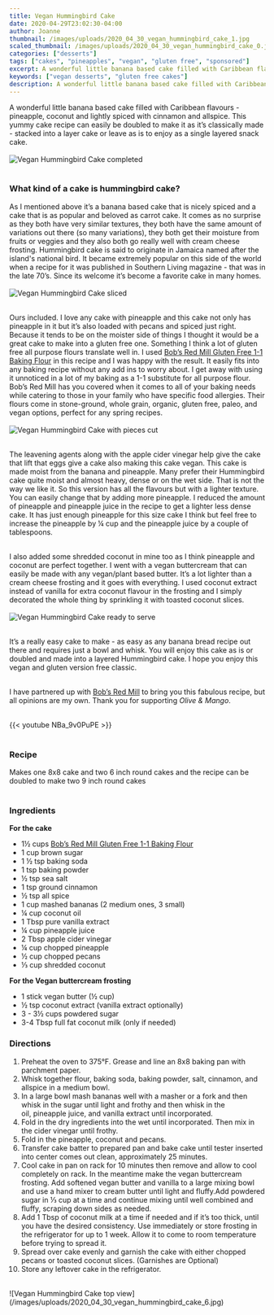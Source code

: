 ```yaml
---
title: Vegan Hummingbird Cake
date: 2020-04-29T23:02:30-04:00
author: Joanne
thumbnail: /images/uploads/2020_04_30_vegan_hummingbird_cake_1.jpg
scaled_thumbnail: /images/uploads/2020_04_30_vegan_hummingbird_cake_0.jpg
categories: ["desserts"]
tags: ["cakes", "pineapples", "vegan", "gluten free", "sponsored"]
excerpt: A wonderful little banana based cake filled with Caribbean flavours
keywords: ["vegan desserts", "gluten free cakes"]
description: A wonderful little banana based cake filled with Caribbean flavours - pineapple, coconut and lightly spiced with cinnamon and allspice
---
```


A wonderful little banana based cake filled with Caribbean flavours - pineapple, coconut and lightly spiced with cinnamon and allspice. This yummy cake recipe can easily be doubled to make it as it’s classically made - stacked into a layer cake or leave as is to enjoy as a single layered snack cake. 
</br>
</br>
![Vegan Hummingbird Cake completed](/images/uploads/2020_04_30_vegan_hummingbird_cake_2.jpg)
</br>
</br>

### What kind of a cake is hummingbird cake?
As I mentioned above it’s a banana based cake that is nicely spiced and a cake that is as popular and beloved as carrot cake. It comes as no surprise as they both have very similar textures, they both have the same amount of variations out there (so many variations), they both get their moisture  from fruits or veggies and they also both go really well with cream cheese frosting. Hummingbird cake is said to originate in Jamaica named after the island's national bird. It became extremely popular on this side of the world when a recipe for it was published in Southern Living magazine - that was in the late 70’s. Since its welcome it’s become a favorite cake in many homes. 
</br>
</br>
![Vegan Hummingbird Cake sliced](/images/uploads/2020_04_30_vegan_hummingbird_cake_3.jpg)
</br>
</br>

Ours included. I love any cake with pineapple and this cake not only has pineapple in it but it’s also loaded with pecans and spiced just right. Because it tends to be on the moister side of things I thought it would be a great cake to make into a gluten free one. Something I think a lot of gluten free all purpose flours translate well in. I used <span class="highlight"><a rel="nofollow" href="https://www.bobsredmill.com/shop/gluten-free/gluten-free-1-to-1-baking-flour.html">Bob’s Red Mill Gluten Free 1-1 Baking Flour</a></span> in this recipe and I was happy with the result. It easily fits into any baking recipe without any add ins to worry about. I get away with using it unnoticed in a lot of my baking as a 1-1 substitute for all purpose flour. Bob’s Red Mill has you covered when it comes to all of your baking needs while catering to those in your family who have specific food allergies. Their flours come in stone-ground, whole grain, organic, gluten free, paleo, and vegan options, perfect for any spring recipes. 
</br>
</br>
![Vegan Hummingbird Cake with pieces cut](/images/uploads/2020_04_30_vegan_hummingbird_cake_4.jpg)
</br>
</br>

The leavening agents along with the apple cider vinegar help give the cake that lift that eggs give a cake also making this cake vegan. This cake is made moist from the banana and pineapple. Many prefer their Hummingbird cake quite moist and almost heavy, dense or on the wet side. That is not the way we like it. So this version has all the flavours but with a lighter texture. You can easily change that by adding more pineapple. I reduced the amount of pineapple and pineapple juice in the recipe to get a lighter less dense cake. It has just enough pineapple for this size cake I think but feel free to increase the pineapple by &frac14; cup and the pineapple juice by a couple of tablespoons. 
</br>
</br>

I also added some shredded coconut in mine too as I think pineapple and coconut are perfect together. I went with a vegan buttercream that can easily be made with any vegan/plant based butter. It’s a lot lighter than a cream cheese frosting and it goes with everything. I used coconut extract instead of vanilla for extra coconut flavour in the frosting and I simply decorated the whole thing by sprinkling it with toasted coconut slices. 
</br>
</br>
![Vegan Hummingbird Cake ready to serve](/images/uploads/2020_04_30_vegan_hummingbird_cake_5.jpg)
</br>
</br>

It’s a really easy cake to make - as easy as any banana bread recipe out there and requires just a bowl and whisk. You will enjoy this cake as is or doubled and made into a layered Hummingbird cake. I hope you enjoy this vegan and gluten version free classic.
</br>
</br>

I have partnered up with <span class="highlight"><a rel="nofollow" href="https://www.bobsredmill.com/?utm_source=TheOliveAndMango&utm_medium=influencer&utm_campaign=bobsredmill">Bob’s Red Mill</a></span> to bring you this fabulous recipe, but all opinions are my own. Thank you for supporting _Olive & Mango_.
</br>
</br>

{{< youtube NBa_9v0PuPE >}}
</br>
</br>

### Recipe
Makes one 8x8 cake and two 6 inch round cakes and the recipe can be doubled to make two 9 inch round cakes 
</br>
</br>

### Ingredients

__For the cake__

* <span itemprop="ingredients">1&frac12; cups <span class="highlight"><a rel="nofollow" href="https://www.bobsredmill.com/shop/gluten-free/gluten-free-1-to-1-baking-flour.html">Bob’s Red Mill Gluten Free 1-1 Baking Flour</a></span> </span>
* <span itemprop="ingredients">1 cup brown sugar</span>
* <span itemprop="ingredients">1 &frac12; tsp baking soda</span>
* <span itemprop="ingredients">1 tsp baking powder</span>
* <span itemprop="ingredients">&frac12; tsp sea salt</span>
* <span itemprop="ingredients">1 tsp ground cinnamon</span>
* <span itemprop="ingredients">&frac12; tsp all spice </span>
* <span itemprop="ingredients">1 cup mashed bananas (2 medium ones, 3 small) </span>
* <span itemprop="ingredients">&frac14; cup coconut oil</span>
* <span itemprop="ingredients">1 Tbsp pure vanilla extract</span>
* <span itemprop="ingredients">&frac14; cup pineapple juice </span>
* <span itemprop="ingredients">2 Tbsp apple cider vinegar</span>
* <span itemprop="ingredients">&frac14; cup chopped pineapple</span>
* <span itemprop="ingredients">&frac12; cup chopped pecans</span>
* <span itemprop="ingredients">&frac13; cup shredded coconut </span>

__For the Vegan buttercream frosting__

* <span itemprop="ingredients">1 stick vegan butter (&frac12; cup)</span>
* <span itemprop="ingredients">½ tsp coconut extract (vanilla extract optionally) </span>
* <span itemprop="ingredients">3 - 3&frac12; cups powdered sugar</span>
* <span itemprop="ingredients">3-4 Tbsp full fat coconut milk (only if needed) </span>

### Directions

1. Preheat the oven to 375°F. Grease and line an 8x8 baking pan with parchment paper. 
2. Whisk together flour, baking soda, baking powder, salt, cinnamon, and allspice in a medium bowl. 
3. In a large bowl mash bananas well with a masher or a fork and then whisk in the sugar until light and frothy and then whisk in the oil, pineapple juice, and vanilla extract until incorporated. 
4. Fold in the dry ingredients into the wet until incorporated. Then mix in the cider vinegar until frothy. 
5. Fold in the pineapple, coconut and pecans.
6. Transfer cake batter to prepared pan and bake cake until tester inserted into center comes out clean, approximately 25 minutes.
7. Cool cake in pan on rack for 10 minutes then remove and allow to cool completely on rack. In the meantime make the vegan buttercream frosting. Add softened vegan butter and vanilla to a large mixing bowl and use a hand mixer to cream butter until light and fluffy.Add powdered sugar in &frac13; cup at a time and continue mixing until well combined and fluffy, scraping down sides as needed. 
8. Add 1 Tbsp of coconut milk at a time if needed and if it’s too thick, until you have the desired consistency. Use immediately or store frosting in the refrigerator for up to 1 week. Allow it to come to room temperature before trying to spread it. 
9. Spread over cake evenly and garnish the cake with either chopped pecans or toasted coconut slices. (Garnishes are Optional)
10. Store any leftover cake in the refrigerator.

</br>
![Vegan Hummingbird Cake top view](/images/uploads/2020_04_30_vegan_hummingbird_cake_6.jpg)